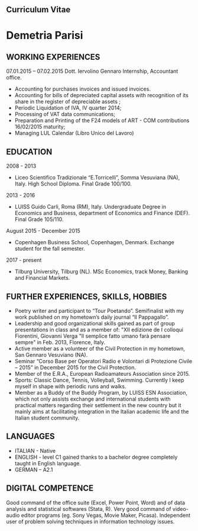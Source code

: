 Curriculum Vitae 
-------------
Demetria Parisi
==


WORKING EXPERIENCES
-

07.01.2015 – 07.02.2015
Dott. Iervolino Gennaro 
Internship, Accountant office.
* Accounting for purchases invoices and issued invoices.
* Accounting for bills of depreciated capital assets with recognition of its share in the register of depreciable assets ;
* Periodic Liquidation of IVA, IV quarter 2014;
*	Processing of VAT data communications;
*	Preparation and Printing of the F24 models of ART - COM contributions 16/02/2015 maturity;
*	Managing LUL Calendar (Libro Unico del Lavoro) 

EDUCATION
-
2008 - 2013 
* Liceo Scientifico Tradizionale “E.Torricelli”, Somma Vesuviana (NA), Italy. High School Diploma. Final Grade 100/100.

2013 - 2016
* LUISS Guido Carli, Roma (RM), Italy. Undergraduate Degree in Economics and Business, department of Economics and Finance (DEF). Final Grade 105/110.

August 2015 - December 2015
* Copenhagen Business School, Copenhagen, Denmark. Exchange student for the fall semester.

2017 - present
* Tilburg University, Tilburg (NL). MSc Economics, track Money, Banking and Financial Markets.




FURTHER EXPERIENCES, SKILLS, HOBBIES
-
-	Poetry writer and participant to “Tour Poetando”. Semifinalist with my work published on my hometown’s daily journal “Il Pappagallo”.
-	Leadership and good organizational skills gained as part of group presentations in class and as a member of:   "XII edizione de I colloqui Fiorentini, Giovanni Verga "Il semplice fatto umano farà pensare sempre" in Feb. 2013, Florence, Italy.
-	Active member as a volunteer of the Civil Protection in my hometown, San Gennaro Vesuviano (NA).
-	Seminar “Corso Base per Operatori Radio e Volontari di Protezione Civile – 2015” in December 2015 for the Civil Protection.
-	Member of the E.R.A., European Radioamateurs Association since 2015.
-	Sports: Classic Dance, Tennis, Volleyball, Swimming. Currently I keep myself in shape with periodic runs and walks.
-	Member as a Buddy of the Buddy Program, by LUISS ESN Association, which not only assists exchange and international students with practical matters regarding their settlement in the new country but it mainly aims at facilitating integration in the Italian academic life and the Italian student community.

LANGUAGES
-

* ITALIAN - Native
* ENGLISH - level C1 gained thanks to a bachelor degree completely taught in English language.
* GERMAN – A2.1


DIGITAL COMPETENCE
-
Good command of the office suite (Excel, Power Point, Word) and of data analysis and statistical softwares (Stata, R). Very good command of video-audio editor programs (eg. Sony Vegas, Movie Maker, Picasa). Independent user of problem solving techniques in information technology issues.

